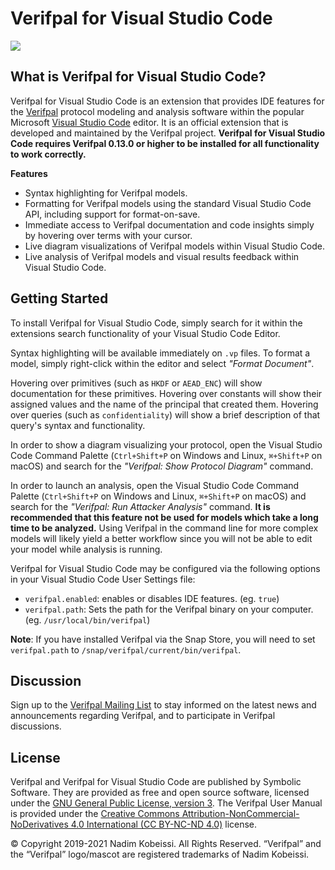 <!---
# SPDX-FileCopyrightText: © 2019-2021 Nadim Kobeissi <nadim@symbolic.software>
# SPDX-License-Identifier: CC-BY-SA-4.0
-->

# Verifpal for Visual Studio Code

[![](https://img.youtube.com/vi/it_hJkVU-UA/0.jpg)](http://www.youtube.com/watch?v=it_hJkVU-UA "Verifpal for Visual Studio Code")

## What is Verifpal for Visual Studio Code?
Verifpal for Visual Studio Code is an extension that provides IDE features for the [Verifpal](https://verifpal.com) protocol modeling and analysis software within the popular Microsoft [Visual Studio Code](https://code.visualstudio.com/) editor. It is an official extension that is developed and maintained by the Verifpal project. **Verifpal for Visual Studio Code requires Verifpal 0.13.0 or higher to be installed for all functionality to work correctly.**

**Features**

- Syntax highlighting for Verifpal models.
- Formatting for Verifpal models using the standard Visual Studio Code API, including support for format-on-save.
- Immediate access to Verifpal documentation and code insights simply by hovering over terms with your cursor.
- Live diagram visualizations of Verifpal models within Visual Studio Code.
- Live analysis of Verifpal models and visual results feedback within Visual Studio Code.

## Getting Started
To install Verifpal for Visual Studio Code, simply search for it within the extensions search functionality of your Visual Studio Code Editor.

Syntax highlighting will be available immediately on `.vp` files. To format a model, simply right-click within the editor and select _"Format Document"_.

Hovering over primitives (such as `HKDF` or `AEAD_ENC`) will show documentation for these primitives. Hovering over constants will show their assigned values and the name of the principal that created them. Hovering over queries (such as `confidentiality`) will show a brief description of that query's syntax and functionality.

In order to show a diagram visualizing your protocol, open the Visual Studio Code Command Palette (`Ctrl+Shift+P` on Windows and Linux, `⌘+Shift+P` on macOS) and search for the _"Verifpal: Show Protocol Diagram"_ command.

In order to launch an analysis, open the Visual Studio Code Command Palette (`Ctrl+Shift+P` on Windows and Linux, `⌘+Shift+P` on macOS) and search for the _"Verifpal: Run Attacker Analysis"_ command. **It is recommended that this feature not be used for models which take a long time to be analyzed.** Using Verifpal in the command line for more complex models will likely yield a better workflow since you will not be able to edit your model while analysis is running.

Verifpal for Visual Studio Code may be configured via the following options in your Visual Studio Code User Settings file:

- `verifpal.enabled`: enables or disables IDE features. (eg. `true`)
- `verifpal.path`: Sets the path for the Verifpal binary on your computer. (eg. `/usr/local/bin/verifpal`)

**Note**: If you have installed Verifpal via the Snap Store, you will need to set `verifpal.path` to `/snap/verifpal/current/bin/verifpal`.

## Discussion
Sign up to the [Verifpal Mailing List](https://lists.symbolic.software/mailman/listinfo/verifpal) to stay informed on the latest news and announcements regarding Verifpal, and to participate in Verifpal discussions.

## License
Verifpal and Verifpal for Visual Studio Code are published by Symbolic Software. They are provided as free and open source software, licensed under the [GNU General Public License, version 3](https://www.gnu.org/licenses/gpl-3.0.en.html). The Verifpal User Manual is provided under the [Creative Commons Attribution-NonCommercial-NoDerivatives 4.0 International (CC BY-NC-ND 4.0)](https://creativecommons.org/licenses/by-nc-nd/4.0/) license.

© Copyright 2019-2021 Nadim Kobeissi. All Rights Reserved. “Verifpal” and the “Verifpal” logo/mascot are registered trademarks of Nadim Kobeissi.